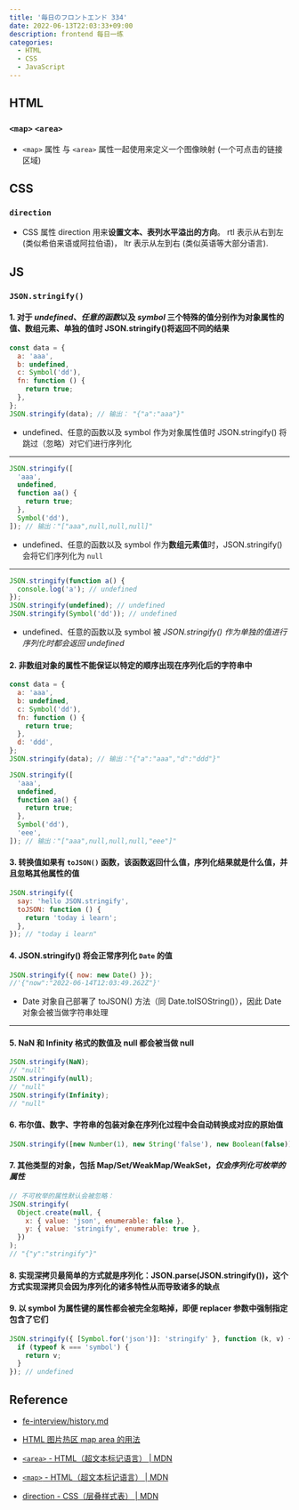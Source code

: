 ```yaml
---
title: '毎日のフロントエンド 334'
date: 2022-06-13T22:03:33+09:00
description: frontend 每日一练
categories:
  - HTML
  - CSS
  - JavaScript
---
```


## HTML

### `<map>` `<area>`

- `<map>` 属性 与 `<area>` 属性一起使用来定义一个图像映射 (一个可点击的链接区域)

## CSS

### `direction`

- CSS 属性 direction 用来**设置文本、表列水平溢出的方向**。 rtl 表示从右到左 (类似希伯来语或阿拉伯语)， ltr 表示从左到右 (类似英语等大部分语言).

## JS

### `JSON.stringify()`

#### 1. 对于 _undefined_、*任意的函数*以及 _symbol_ 三个特殊的值分别作为对象属性的值、数组元素、单独的值时 JSON.stringify()将返回不同的结果

```js
const data = {
  a: 'aaa',
  b: undefined,
  c: Symbol('dd'),
  fn: function () {
    return true;
  },
};
JSON.stringify(data); // 输出： "{"a":"aaa"}"
```

- undefined、任意的函数以及 symbol 作为对象属性值时 JSON.stringify() 将跳过（忽略）对它们进行序列化

---

```js
JSON.stringify([
  'aaa',
  undefined,
  function aa() {
    return true;
  },
  Symbol('dd'),
]); // 输出："["aaa",null,null,null]"
```

- undefined、任意的函数以及 symbol 作为**数组元素值**时，JSON.stringify() 会将它们序列化为 `null`

---

```js
JSON.stringify(function a() {
  console.log('a'); // undefined
});
JSON.stringify(undefined); // undefined
JSON.stringify(Symbol('dd')); // undefined
```

- undefined、任意的函数以及 symbol 被 _JSON.stringify() 作为单独的值进行序列化时都会返回 undefined_

#### 2. 非数组对象的属性不能保证以特定的顺序出现在序列化后的字符串中

```js
const data = {
  a: 'aaa',
  b: undefined,
  c: Symbol('dd'),
  fn: function () {
    return true;
  },
  d: 'ddd',
};
JSON.stringify(data); // 输出："{"a":"aaa","d":"ddd"}"

JSON.stringify([
  'aaa',
  undefined,
  function aa() {
    return true;
  },
  Symbol('dd'),
  'eee',
]); // 输出："["aaa",null,null,null,"eee"]"
```

#### 3. 转换值如果有 `toJSON()` 函数，该函数返回什么值，序列化结果就是什么值，并且忽略其他属性的值

```js
JSON.stringify({
  say: 'hello JSON.stringify',
  toJSON: function () {
    return 'today i learn';
  },
}); // "today i learn"
```

#### 4. JSON.stringify() 将会正常序列化 `Date` 的值

```js
JSON.stringify({ now: new Date() });
//'{"now":"2022-06-14T12:03:49.262Z"}'
```

- Date 对象自己部署了 toJSON() 方法（同 Date.toISOString()），因此 Date 对象会被当做字符串处理

---

#### 5. NaN 和 Infinity 格式的数值及 null 都会被当做 null

```js
JSON.stringify(NaN);
// "null"
JSON.stringify(null);
// "null"
JSON.stringify(Infinity);
// "null"
```

#### 6. 布尔值、数字、字符串的包装对象在序列化过程中会自动转换成对应的原始值

```js
JSON.stringify([new Number(1), new String('false'), new Boolean(false)]); // "[1,"false",false]"
```

#### 7. 其他类型的对象，包括 Map/Set/WeakMap/WeakSet，_仅会序列化可枚举的属性_

```js
// 不可枚举的属性默认会被忽略：
JSON.stringify(
  Object.create(null, {
    x: { value: 'json', enumerable: false },
    y: { value: 'stringify', enumerable: true },
  })
);
// "{"y":"stringify"}"
```

#### 8. 实现深拷贝最简单的方式就是序列化：JSON.parse(JSON.stringify())，这个方式实现深拷贝会因为序列化的诸多特性从而导致诸多的缺点

#### 9. 以 symbol 为属性键的属性都会被完全忽略掉，即便 replacer 参数中强制指定包含了它们

```js
JSON.stringify({ [Symbol.for('json')]: 'stringify' }, function (k, v) {
  if (typeof k === 'symbol') {
    return v;
  }
}); // undefined
```

## Reference

- [fe-interview/history.md](https://github.com/haizlin/fe-interview/blob/master/category/history.md)

- [HTML 图片热区 map area 的用法 ](https://www.cnblogs.com/mq0036/p/3337327.html)

- [`<area>` - HTML（超文本标记语言） | MDN](https://developer.mozilla.org/zh-CN/docs/Web/HTML/Element/area)

- [`<map>` - HTML（超文本标记语言） | MDN](https://developer.mozilla.org/zh-CN/docs/Web/HTML/Element/map)

- [direction - CSS（层叠样式表） | MDN](https://developer.mozilla.org/zh-CN/docs/Web/CSS/direction)
